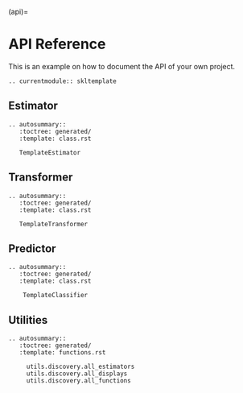 (api)=

# API Reference

This is an example on how to document the API of your own project.

```{eval-rst}
.. currentmodule:: skltemplate
```

## Estimator

```{eval-rst}
.. autosummary::
   :toctree: generated/
   :template: class.rst

   TemplateEstimator
```

## Transformer

```{eval-rst}
.. autosummary::
   :toctree: generated/
   :template: class.rst

   TemplateTransformer
```

## Predictor

```{eval-rst}
.. autosummary::
   :toctree: generated/
   :template: class.rst

    TemplateClassifier

```

## Utilities

```{eval-rst}
.. autosummary::
   :toctree: generated/
   :template: functions.rst

     utils.discovery.all_estimators
     utils.discovery.all_displays
     utils.discovery.all_functions
```
